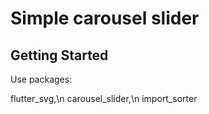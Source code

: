 # Simple carousel slider

## Getting Started

Use packages:

  flutter_svg,\n
  carousel_slider,\n
  import_sorter
